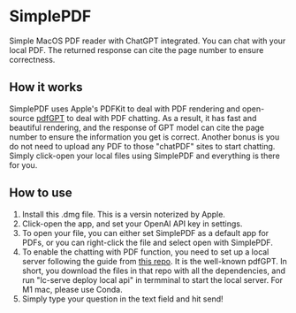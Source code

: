 # SimplePDF
Simple MacOS PDF reader with ChatGPT integrated. You can chat with your local PDF. The returned response can cite the page number to ensure correctness.

## How it works
SimplePDF uses Apple's PDFKit to deal with PDF rendering and open-source [pdfGPT](https://github.com/bhaskatripathi/pdfGPT) to deal with PDF chatting. As a result, it has fast and beautiful rendering, and the response of GPT model can cite the page number to ensure the information you get is correct. Another bonus is you do not need to upload any PDF to those "chatPDF" sites to start chatting. Simply click-open your local files using SimplePDF and everything is there for you.

## How to use
1. Install this .dmg file. This is a versin noterized by Apple.
2. Click-open the app, and set your OpenAI API key in settings.
3. To open your file, you can either set SimplePDF as a default app for PDFs, or you can right-click the file and select open with SimplePDF.
4. To enable the chatting with PDF function, you need to set up a local server following the guide from [this repo](https://github.com/bhaskatripathi/pdfGPT). It is the well-known pdfGPT. In short, you download the files in that repo with all the dependencies, and run "lc-serve deploy local api" in termminal to start the local server. For M1 mac, please use Conda.
5. Simply type your question in the text field and hit send!
